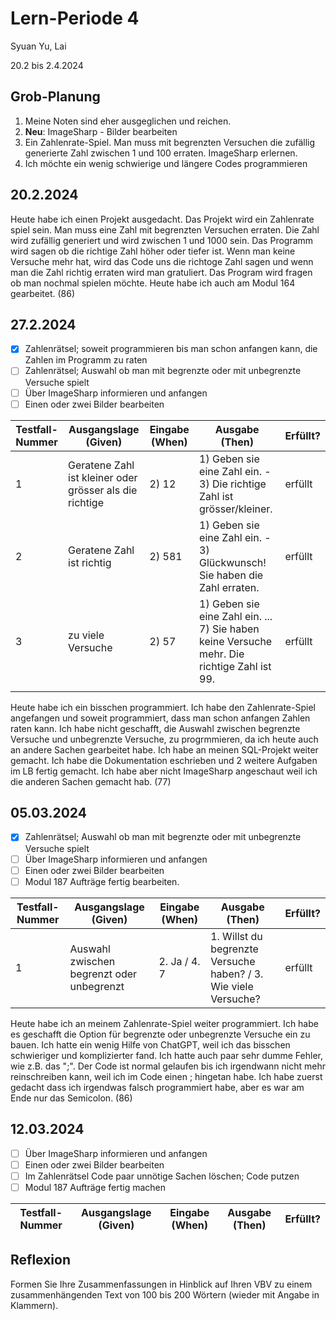 # Lern-Periode 4

Syuan Yu, Lai

20.2 bis 2.4.2024

## Grob-Planung

1. Meine Noten sind eher ausgeglichen und reichen. 
2. **Neu**: ImageSharp - Bilder bearbeiten
3. Ein Zahlenrate-Spiel. Man muss mit begrenzten Versuchen die zufällig generierte Zahl zwischen 1 und 100 erraten.  ImageSharp erlernen.
4. Ich möchte ein wenig schwierige und längere Codes programmieren

## 20.2.2024

Heute habe ich einen Projekt ausgedacht. Das Projekt wird ein Zahlenrate spiel sein. Man muss eine Zahl mit begrenzten Versuchen erraten. Die Zahl wird zufällig generiert und wird zwischen 1 und 1000 sein. Das Programm wird sagen ob die richtige Zahl höher oder tiefer ist. Wenn man keine Versuche mehr hat, wird das Code uns die richtoge Zahl sagen und wenn man die Zahl richtig erraten wird man gratuliert. Das Program wird fragen ob man nochmal spielen möchte. Heute habe ich auch am Modul 164 gearbeitet. (86)

## 27.2.2024

- [x] Zahlenrätsel; soweit programmieren bis man schon anfangen kann, die Zahlen im Programm zu raten
- [ ] Zahlenrätsel; Auswahl ob man mit begrenzte oder mit unbegrenzte Versuche spielt
- [ ] Über ImageSharp informieren und anfangen 
- [ ] Einen oder zwei Bilder bearbeiten

| Testfall-Nummer | Ausgangslage (Given) | Eingabe (When) | Ausgabe (Then) | Erfüllt? |
| --------------- | -------------------- | -------------- | -------------- | -------- |
| 1               | Geratene Zahl ist kleiner oder grösser als die richtige | 2) 12               | 1) Geben sie eine Zahl ein.  - 3) Die richtige Zahl ist grösser/kleiner.            |  erfüllt        |
| 2               |   Geratene Zahl ist richtig | 2) 581              | 1) Geben sie eine Zahl ein. - 3) Glückwunsch! Sie haben die Zahl erraten.                |   erfüllt       |
| 3               | zu viele Versuche                     |  2) 57              | 1) Geben sie eine Zahl ein. ... 7) Sie haben keine Versuche mehr. Die richtige Zahl ist 99.               |  erfüllt        |
|                 |                      |                |                |          |

Heute habe ich ein bisschen programmiert. Ich habe den Zahlenrate-Spiel angefangen und soweit programmiert, dass man schon anfangen Zahlen raten kann. Ich habe nicht geschafft, die Auswahl zwischen begrenzte Versuche und unbegrenzte Versuche, zu progrmmieren, da ich heute auch an andere Sachen gearbeitet habe. Ich habe an meinen SQL-Projekt weiter gemacht. Ich habe die Dokumentation eschrieben und 2 weitere Aufgaben im LB fertig gemacht. Ich habe aber nicht ImageSharp angeschaut weil ich die anderen Sachen gemacht hab. (77)

## 05.03.2024

- [x] Zahlenrätsel; Auswahl ob man mit begrenzte oder mit unbegrenzte Versuche spielt
- [ ] Über ImageSharp informieren und anfangen 
- [ ] Einen oder zwei Bilder bearbeiten
- [ ] Modul 187 Aufträge fertig bearbeiten.

| Testfall-Nummer | Ausgangslage (Given) | Eingabe (When) | Ausgabe (Then) | Erfüllt? |
|  -------------- | -------------------- | -------------- | -------------- | -------- |
|   1              |  Auswahl zwischen begrenzt oder unbegrenzt                    | 2. Ja    / 4. 7           |  1. Willst du begrenzte Versuche haben?  / 3. Wie viele Versuche?            |  erfüllt        |

Heute habe ich an meinem Zahlenrate-Spiel weiter programmiert. Ich habe es geschafft die Option für begrenzte oder unbegrenzte Versuche ein zu bauen. Ich hatte ein wenig Hilfe von ChatGPT, weil ich das bisschen schwieriger und komplizierter fand. Ich hatte auch paar sehr dumme Fehler, wie z.B. das ";". Der Code ist normal gelaufen bis ich irgendwann nicht mehr reinschreiben kann, weil ich im Code einen ; hingetan habe. Ich habe zuerst gedacht dass ich irgendwas falsch programmiert habe, aber es war am Ende nur das Semicolon. (86) 

## 12.03.2024

- [ ] Über ImageSharp informieren und anfangen 
- [ ] Einen oder zwei Bilder bearbeiten
- [ ] Im Zahlenrätsel Code paar unnötige Sachen löschen; Code putzen
- [ ] Modul 187 Aufträge fertig machen

| Testfall-Nummer | Ausgangslage (Given) | Eingabe (When) | Ausgabe (Then) | Erfüllt? |
|  -------------- | -------------------- | -------------- | -------------- | -------- |



## Reflexion

Formen Sie Ihre Zusammenfassungen in Hinblick auf Ihren VBV zu einem zusammenhängenden Text von 100 bis 200 Wörtern (wieder mit Angabe in Klammern).
